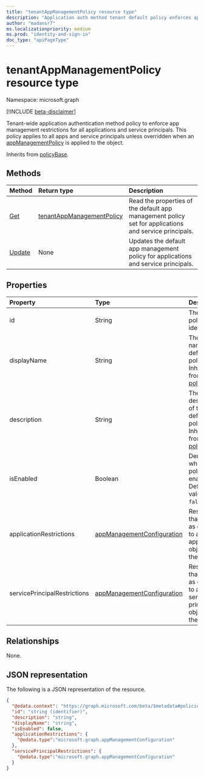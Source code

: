 ```yaml
---
title: "tenantAppManagementPolicy resource type"
description: "Application auth method tenant default policy enforces app management operation restrictions."
author: "madansr7"
ms.localizationpriority: medium
ms.prod: "identity-and-sign-in"
doc_type: "apiPageType"
---
```


# tenantAppManagementPolicy resource type

Namespace: microsoft.graph

[!INCLUDE [beta-disclaimer](../../includes/beta-disclaimer.md)]

Tenant-wide application authentication method policy to enforce app management restrictions for all applications and service principals. This policy applies to all apps and service principals unless overridden when an [appManagementPolicy](../resources/appmanagementpolicy.md) is applied to the object.

Inherits from [policyBase](policybase.md).

## Methods

| Method                                                | Return type                                                             | Description                                                                         |
| :---------------------------------------------------- | :---------------------------------------------------------------------- | :---------------------------------------------------------------------------------- |
| [Get](../api/tenantAppManagementPolicy-get.md)       | [tenantAppManagementPolicy](../resources/tenantAppManagementPolicy.md) | Read the properties of the default app management policy set for applications and service principals. |
| [Update](../api/tenantAppManagementPolicy-update.md) | None                                                                    | Updates the default app management policy for applications and service principals.  |

## Properties

| Property                     | Type                                                                     | Description                                                           |
| :--------------------------- | :----------------------------------------------------------------------- | :-------------------------------------------------------------------- |
| id                           | String                                                                   | The default policy identifier.                                        |
| displayName                  | String                                                                   | The display name of the default policy. Inherited from [policyBase](policybase.md).                                |
| description                  | String                                                                   | The description of the default policy. Inherited from [policyBase](policybase.md).                                |
| isEnabled                    | Boolean                                                                  | Denotes whether the policy is enabled. Default value is `false`.                                    |
| applicationRestrictions      | [appManagementConfiguration](../resources/appManagementConfiguration.md) | Restrictions that apply as default to all application objects in the tenant.               |
| servicePrincipalRestrictions | [appManagementConfiguration](../resources/appManagementConfiguration.md) | Restrictions that apply as default to all service principal objects in the tenant. |

## Relationships

None.

## JSON representation

The following is a JSON representation of the resource.

<!-- {
  "blockType": "resource",
  "keyProperty": "id",
  "@odata.type": "microsoft.graph.tenantAppManagementPolicy",
  "baseType": "microsoft.graph.policyBase",
  "openType": false
}
-->

```json
{
  "@odata.context": "https://graph.microsoft.com/beta/$metadata#policies/defaultAppManagementPolicy",
  "id": "string (identifier)",
  "description": "string",
  "displayName": "string",
  "isEnabled": false,
  "applicationRestrictions": {
    "@odata.type":"microsoft.graph.appManagementConfiguration"
  },
  "servicePrincipalRestrictions": {
    "@odata.type":"microsoft.graph.appManagementConfiguration"
  }
}
```

